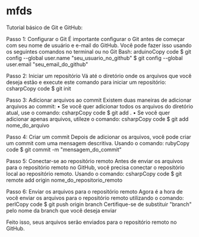 # mfds
Tutorial básico de Git e GitHub:

Passo 1: Configurar o Git 
É importante configurar o Git antes de começar com seu nome de usuário e e-mail do GitHub. Você pode fazer isso usando os seguintes comandos no terminal ou no Git Bash:
arduinoCopy code
$ git config --global user.name "seu_usuario_no_github"
$ git config --global user.email "seu_email_do_github"

Passo 2: Iniciar um repositório 
Vá até o diretório onde os arquivos que você deseja estão e execute este comando para iniciar um repositório:
csharpCopy code
$ git init

Passo 3: Adicionar arquivos ao commit 
Existem duas maneiras de adicionar arquivos ao commit:
    • Se você quer adicionar todos os arquivos do diretório atual, use o comando:
csharpCopy code
$ git add .
    • Se você quer adicionar apenas arquivos, utileze o comando:
csharpCopy code
$ git add nome_do_arquivo

Passo 4: Criar um commit 
Depois de adicionar os arquivos, você pode criar um commit com uma mensagem descritiva. Usando o comando:
rubyCopy code
$ git commit -m "mensagem_do_commit"

Passo 5: Conectar-se ao repositório remoto
Antes de enviar os arquivos para o repositório remoto no GitHub, você precisa conectar o repositório local ao repositório remoto. Usando o comando:
csharpCopy code
$ git remote add origin nome_do_repositorio_remoto

Passo 6: Enviar os arquivos para o repositório remoto
Agora é a hora de você enviar os arquivos para o repositório remoto utilizando o comando:
perlCopy code
$ git push origin branch
Certifique-se de substituir "branch" pelo nome da branch que você deseja enviar

Feito isso, seus arquivos serão enviados para o repositório remoto no GitHub.

